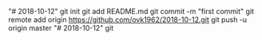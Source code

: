 "# 2018-10-12"  git init git add README.md git commit -m "first commit" git remote add origin https://github.com/ovk1962/2018-10-12.git git push -u origin master
"# 2018-10-12"  git 
